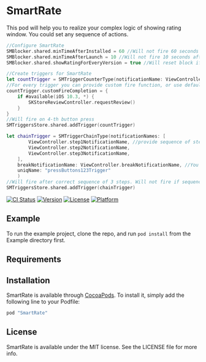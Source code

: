 # SmartRate

This pod will help you to realize your complex logic of showing rating window.
You could set any sequence of actions.

```swift
//Configure SmartRate
SMBlocker.shared.minTimeAfterInstalled = 60 //Will not fire 60 seconds after first launch
SMBlocker.shared.minTimeAfterLaunch = 10 //Will not fire 10 seconds after launch
SMBlocker.shared.showRatingForEveryVersion = true //Will reset block if the app version will change

//Create triggers for SmartRate
let countTrigger = SMTriggerCounterType(notificationName: ViewController.duplicateActionNotificationName, repeatTimes: 4, uniqName: "press4TimesTrigger")
//For every trigger you can provide custom fire function, or use default
countTrigger.customFireCompletion = {
    if #available(iOS 10.3, *) {
        SKStoreReviewController.requestReview()
    }
}
//Will fire on 4-th button press
SMTriggersStore.shared.addTrigger(countTrigger)

let chainTrigger = SMTriggerChainType(notificationNames: [
        ViewController.step1NotificationName, //provide sequence of steps
        ViewController.step2NotificationName,
        ViewController.step3NotificationName,
    ],
    breakNotificationName: ViewController.breakNotificationName, //You can break chain on any other action, or set nil
    uniqName: "pressButtons123Trigger"
    )
//Will fire after correct sequence of 3 steps. Will not fire if sequence will be broken
SMTriggersStore.shared.addTrigger(chainTrigger)
```


[![CI Status](http://img.shields.io/travis/korrolion/SmartRate.svg?style=flat)](https://travis-ci.org/korrolion/SmartRate)
[![Version](https://img.shields.io/cocoapods/v/SmartRate.svg?style=flat)](http://cocoapods.org/pods/SmartRate)
[![License](https://img.shields.io/cocoapods/l/SmartRate.svg?style=flat)](http://cocoapods.org/pods/SmartRate)
[![Platform](https://img.shields.io/cocoapods/p/SmartRate.svg?style=flat)](http://cocoapods.org/pods/SmartRate)

## Example

To run the example project, clone the repo, and run `pod install` from the Example directory first.

## Requirements

## Installation

SmartRate is available through [CocoaPods](http://cocoapods.org). To install
it, simply add the following line to your Podfile:

```ruby
pod "SmartRate"
```

## License

SmartRate is available under the MIT license. See the LICENSE file for more info.
